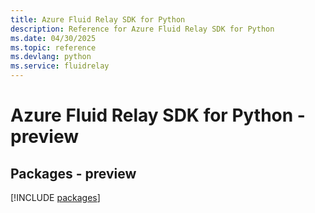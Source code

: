 ```yaml
---
title: Azure Fluid Relay SDK for Python
description: Reference for Azure Fluid Relay SDK for Python
ms.date: 04/30/2025
ms.topic: reference
ms.devlang: python
ms.service: fluidrelay
---
```

# Azure Fluid Relay SDK for Python - preview
## Packages - preview
[!INCLUDE [packages](fluid-relay-index.md)]